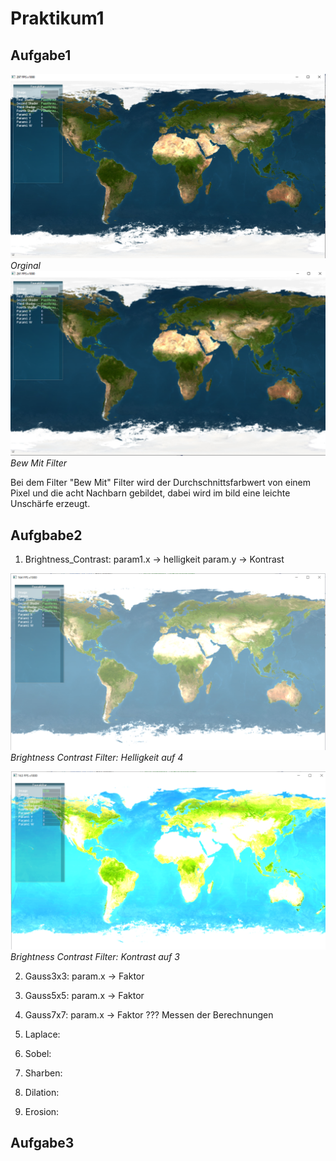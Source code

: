 # Praktikum1

## Aufgabe1
![orginal](docs/orginal.PNG)
*Orginal*
![bewmit](docs/BewMit.PNG)
*Bew Mit Filter*

Bei dem Filter "Bew Mit" Filter wird der Durchschnittsfarbwert von einem Pixel und die acht Nachbarn gebildet, dabei wird im bild eine leichte Unschärfe erzeugt.

## Aufgbabe2

1. Brightness_Contrast: param1.x -> helligkeit param.y -> Kontrast

![bright](docs/Brightness_Contrast.PNG)
*Brightness Contrast Filter: Helligkeit auf 4*

![contrast](docs/Brightness_0_Contrast_3.PNG)
*Brightness Contrast Filter: Kontrast auf 3*
   
2. Gauss3x3: param.x -> Faktor
   
3. Gauss5x5:  param.x -> Faktor
   
4. Gauss7x7:  param.x -> Faktor  ??? Messen der Berechnungen
   
5. Laplace:
   
6. Sobel:
   
7. Sharben:
   
8. Dilation:
   
9. Erosion:

## Aufgabe3
